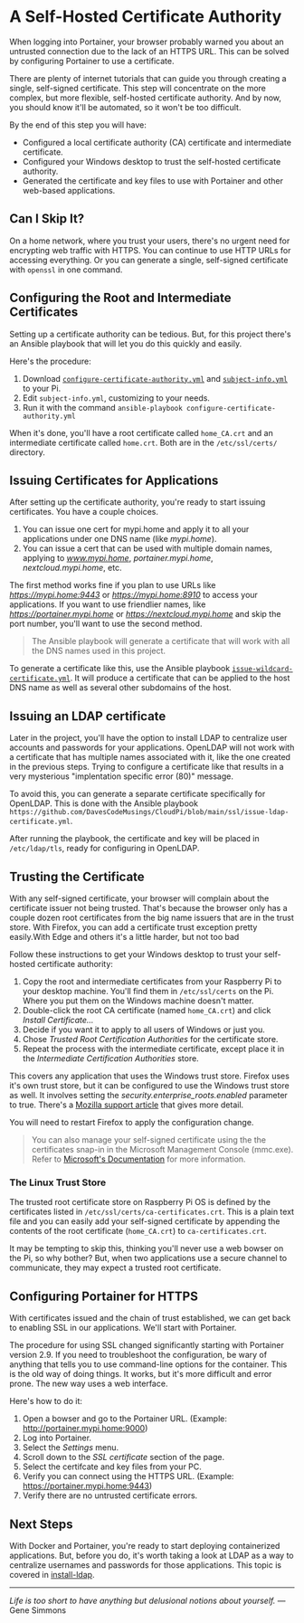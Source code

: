 # A Self-Hosted Certificate Authority
When logging into Portainer, your browser probably warned you about an untrusted connection due to the lack of an HTTPS URL. This can be solved by configuring Portainer to use a certificate.

There are plenty of internet tutorials that can guide you through creating a single, self-signed certificate. This step will concentrate on the more complex, but more flexible, self-hosted certificate authority. And by now, you should know it'll be automated, so it won't be too difficult.

By the end of this step you will have:
* Configured a local certificate authority (CA) certificate and intermediate certificate.
* Configured your Windows desktop to trust the self-hosted certificate authority.
* Generated the certificate and key files to use with Portainer and other web-based applications.

## Can I Skip It?
On a home network, where you trust your users, there's no urgent need for encrypting web traffic with HTTPS. You can continue to use HTTP URLs for accessing everything. Or you can generate a single, self-signed certificate with `openssl` in one command.

## Configuring the Root and Intermediate Certificates
Setting up a certificate authority can be tedious. But, for this project there's an Ansible playbook that will let you do this quickly and easily.

Here's the procedure:
1. Download [`configure-certificate-authority.yml`](https://github.com/DavesCodeMusings/CloudPi/blob/main/ssl/configure-certificate-authority.yml) and [`subject-info.yml`](https://github.com/DavesCodeMusings/CloudPi/blob/main/ssl/subject-info.yml) to your Pi.
2. Edit `subject-info.yml`, customizing to your needs.
3. Run it with the command `ansible-playbook configure-certificate-authority.yml`

When it's done, you'll have a root certificate called `home_CA.crt` and an intermediate certificate called `home.crt`. Both are in the `/etc/ssl/certs/` directory.

## Issuing Certificates for Applications
After setting up the certificate authority, you're ready to start issuing certificates. You have a couple choices.

1. You can issue one cert for mypi.home and apply it to all your applications under one DNS name (like _mypi.home_).
2. You can issue a cert that can be used with multiple domain names, applying to _www.mypi.home_, _portainer.mypi.home_, _nextcloud.mypi.home_, etc.

The first method works fine if you plan to use URLs like _https://mypi.home:9443_ or _https://mypi.home:8910_ to access your applications. If you want to use friendlier names, like _https://portainer.mypi.home_ or _https://nextcloud.mypi.home_ and skip the port number, you'll want to use the second method. 

>The Ansible playbook will generate a certificate that will work with all the DNS names used in this project.

To generate a certificate like this, use the Ansible playbook [`issue-wildcard-certificate.yml`](https://github.com/DavesCodeMusings/CloudPi/blob/main/ssl/issue-wildcard-certificate.yml). It will produce a certificate that can be applied to the host DNS name as well as several other subdomains of the host.

## Issuing an LDAP certificate
Later in the project, you'll have the option to install LDAP to centralize user accounts and passwords for your applications. OpenLDAP will not work with a certificate that has multiple names associated with it, like the one created in the previous steps. Trying to configure a certificate like that results in a very mysterious "implentation specific error (80)" message.

To avoid this, you can generate a separate certificate specifically for OpenLDAP. This is done with the Ansible playbook `https://github.com/DavesCodeMusings/CloudPi/blob/main/ssl/issue-ldap-certificate.yml`.

After running the playbook, the certificate and key will be placed in `/etc/ldap/tls`, ready for configuring in OpenLDAP.

## Trusting the Certificate
With any self-signed certificate, your browser will complain about the certificate issuer not being trusted. That's because the browser only has a couple dozen root certificates from the big name issuers that are in the trust store. With Firefox, you can add a certificate trust exception pretty easily.With Edge and others it's a little harder, but not too bad

Follow these instructions to get your Windows desktop to trust your self-hosted certificate authority:
1. Copy the root and intermediate certificates from your Raspberry Pi to your desktop machine. You'll find them in `/etc/ssl/certs` on the Pi. Where you put them on the Windows machine doesn't matter.
2. Double-click the root CA certificate (named `home_CA.crt`) and click _Install Certificate..._
3. Decide if you want it to apply to all users of Windows or just you.
4. Chose _Trusted Root Certification Authorities_ for the certificate store.
5. Repeat the process with the intermediate certificate, except place it in the _Intermediate Certification Authorities_ store.

This covers any application that uses the Windows trust store. Firefox uses it's own trust store, but it can be configured to use the Windows trust store as well. It involves setting the _security.enterprise_roots.enabled_ parameter to true. There's a [Mozilla support article](https://support.mozilla.org/en-US/kb/setting-certificate-authorities-firefox) that gives more detail.

You will need to restart Firefox to apply the configuration change.

>You can also manage your self-signed certificate using the the certificates snap-in in the Microsoft Management Console (mmc.exe). Refer to [Microsoft's Documentation](https://docs.microsoft.com/en-us/dotnet/framework/wcf/feature-details/how-to-view-certificates-with-the-mmc-snap-in) for more information.

### The Linux Trust Store
The trusted root certificate store on Raspberry Pi OS is defined by the certificates listed in `/etc/ssl/certs/ca-certificates.crt`. This is a plain text file and you can easily add your self-signed certificate by appending the contents of the root certificate (`home_CA.crt`) to `ca-certificates.crt`.

It may be tempting to skip this, thinking you'll never use a web bowser on the Pi, so why bother? But, when two applications use a secure channel to communicate, they may expect a trusted root certificate.

## Configuring Portainer for HTTPS
With certificates issued and the chain of trust established, we can get back to enabling SSL in our applications. We'll start with Portainer.

The procedure for using SSL changed significantly starting with Portainer version 2.9. If you need to troubleshoot the configuration, be wary of anything that tells you to use command-line options for the container. This is the old way of doing things. It works, but it's more difficult and error prone. The new way uses a web interface.

Here's how to do it:
1. Open a bowser and go to the Portainer URL. (Example: http://portainer.mypi.home:9000)
2. Log into Portainer.
3. Select the _Settings_ menu.
4. Scroll down to the _SSL certificate_ section of the page.
5. Select the certifcate and key files from your PC.
6. Verify you can connect using the HTTPS URL. (Example: https://portainer.mypi.home:9443)
7. Verify there are no untrusted certificate errors.

## Next Steps
With Docker and Portainer, you're ready to start deploying containerized applications. But, before you do, it's worth taking a look at LDAP as a way to centralize usernames and passwords for those applications. This topic is covered in [install-ldap](install-ldap.md).

___

_Life is too short to have anything but delusional notions about yourself._ &mdash;Gene Simmons
